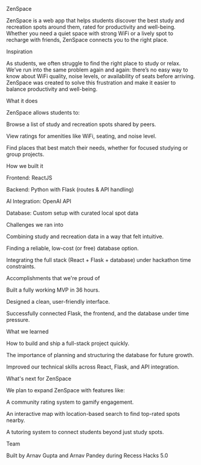 ZenSpace

ZenSpace is a web app that helps students discover the best study and recreation spots around them, rated for productivity and well-being. Whether you need a quiet space with strong WiFi or a lively spot to recharge with friends, ZenSpace connects you to the right place.

Inspiration

As students, we often struggle to find the right place to study or relax. We’ve run into the same problem again and again: there’s no easy way to know about WiFi quality, noise levels, or availability of seats before arriving. ZenSpace was created to solve this frustration and make it easier to balance productivity and well-being.

What it does

ZenSpace allows students to:

Browse a list of study and recreation spots shared by peers.

View ratings for amenities like WiFi, seating, and noise level.

Find places that best match their needs, whether for focused studying or group projects.

How we built it

Frontend: ReactJS

Backend: Python with Flask (routes & API handling)

AI Integration: OpenAI API

Database: Custom setup with curated local spot data

Challenges we ran into

Combining study and recreation data in a way that felt intuitive.

Finding a reliable, low-cost (or free) database option.

Integrating the full stack (React + Flask + database) under hackathon time constraints.

Accomplishments that we're proud of

Built a fully working MVP in 36 hours.

Designed a clean, user-friendly interface.

Successfully connected Flask, the frontend, and the database under time pressure.

What we learned

How to build and ship a full-stack project quickly.

The importance of planning and structuring the database for future growth.

Improved our technical skills across React, Flask, and API integration.

What's next for ZenSpace

We plan to expand ZenSpace with features like:

A community rating system to gamify engagement.

An interactive map with location-based search to find top-rated spots nearby.

A tutoring system to connect students beyond just study spots.

Team

Built by Arnav Gupta and Arnav Pandey during Recess Hacks 5.0
